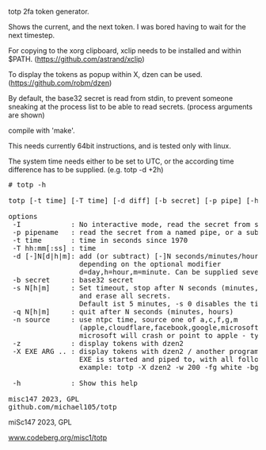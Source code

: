 totp 2fa token generator.


Shows the current, and the next token. I was bored having to wait for the next timestep.

For copying to the xorg clipboard, xclip needs to be installed and within $PATH.
(https://github.com/astrand/xclip)

To display the tokens as popup within X, dzen can be used. 
(https://github.com/robm/dzen)


By default, the base32 secret is read from stdin,
to prevent someone sneaking at the process list to be able
to read secrets. (process arguments are shown)



compile with 'make'.


This needs currently 64bit instructions,
and is tested only with linux.


The system time needs either to be set to UTC,
or the according time difference has to be supplied. (e.g. totp -d +2h)


<pre>
# totp -h

totp [-t time] [-T time] [-d diff] [-b secret] [-p pipe] [-h]   Calculate 2fa otp tokens.

options
 -I            : No interactive mode, read the secret from stdin
 -p pipename   : read the secret from a named pipe, or a subshell
 -t time       : time in seconds since 1970
 -T hh:mm[:ss] : time
 -d [-]N[d|h|m]: add (or subtract) [-]N seconds/minutes/hours/days to the current time,
                 depending on the optional modifier
                 d=day,h=hour,m=minute. Can be supplied several times, or with -t/-T
 -b secret     : base32 secret 
 -s N[h|m]     : Set timeout, stop after N seconds (minutes, hours) without keypress,
                 and erase all secrets.
                 Default ist 5 minutes, -s 0 disables the timeout
 -q N[h|m]     : quit after N seconds (minutes, hours)
 -n source     : use ntpc time, source one of a,c,f,g,m
                 (apple,cloudflare,facebook,google,microsoft)
                 microsoft will crash or point to apple - type jicrosoft or icrosoft instead
 -z            : display tokens with dzen2
 -X EXE ARG .. : display tokens with dzen2 / another program
                 EXE is started and piped to, with all following arguments
                 example: totp -X dzen2 -w 200 -fg white -bg black

 -h            : Show this help

misc147 2023, GPL
github.com/michael105/totp
</pre>



miSc147 2023, GPL

www.codeberg.org/misc1/totp



